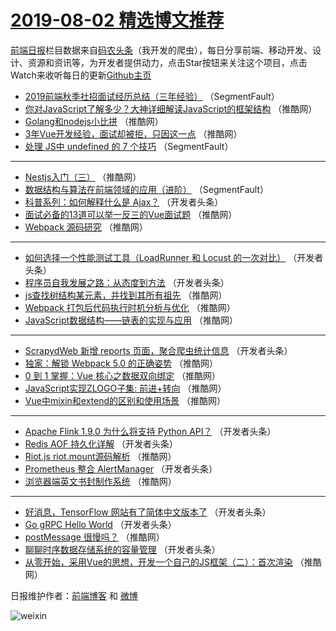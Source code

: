 # [2019-08-02 精选博文推荐](http://hao.caibaojian.com/date/2019/08/02)

[前端日报](http://caibaojian.com/c/news)栏目数据来自[码农头条](http://hao.caibaojian.com/)（我开发的爬虫），每日分享前端、移动开发、设计、资源和资讯等，为开发者提供动力，点击Star按钮来关注这个项目，点击Watch来收听每日的更新[Github主页](https://github.com/kujian/frontendDaily)
* [2019前端秋季社招面试经历总结（三年经验）](http://hao.caibaojian.com/120082.html) （SegmentFault）
* [你对JavaScript了解多少？大神详细解读JavaScript的框架结构](http://hao.caibaojian.com/120143.html) （推酷网）
* [Golang和nodejs小比拼](http://hao.caibaojian.com/120160.html) （推酷网）
* [3年Vue开发经验，面试却被拒，只因这一点](http://hao.caibaojian.com/120145.html) （推酷网）
* [处理 JS中 undefined 的 7 个技巧](http://hao.caibaojian.com/120077.html) （SegmentFault）

***
* [Nestjs入门（三）](http://hao.caibaojian.com/120163.html) （推酷网）
* [数据结构与算法在前端领域的应用（进阶）](http://hao.caibaojian.com/120083.html) （SegmentFault）
* [科普系列：如何解释什么是 Ajax？](http://hao.caibaojian.com/120119.html) （开发者头条）
* [面试必备的13道可以举一反三的Vue面试题](http://hao.caibaojian.com/120142.html) （推酷网）
* [Webpack 源码研究](http://hao.caibaojian.com/120159.html) （推酷网）

***
* [如何选择一个性能测试工具（LoadRunner 和 Locust 的一次对比）](http://hao.caibaojian.com/120120.html) （开发者头条）
* [程序员自我发展之路：从态度到方法](http://hao.caibaojian.com/120096.html) （开发者头条）
* [js查找树结构某元素，并找到其所有祖先](http://hao.caibaojian.com/120126.html) （推酷网）
* [Webpack 打包后代码执行时机分析与优化](http://hao.caibaojian.com/120162.html) （推酷网）
* [JavaScript数据结构——链表的实现与应用](http://hao.caibaojian.com/120128.html) （推酷网）

***
* [ScrapydWeb 新增 reports 页面，聚合爬虫统计信息](http://hao.caibaojian.com/120122.html) （开发者头条）
* [独家：解锁 Webpack 5.0 的正确姿势](http://hao.caibaojian.com/120129.html) （推酷网）
* [0 到 1 掌握：Vue 核心之数据双向绑定](http://hao.caibaojian.com/120152.html) （推酷网）
* [JavaScript实现ZLOGO子集: 前进+转向](http://hao.caibaojian.com/120155.html) （推酷网）
* [Vue中mixin和extend的区别和使用场景](http://hao.caibaojian.com/120156.html) （推酷网）

***
* [Apache Flink 1.9.0 为什么将支持 Python API？](http://hao.caibaojian.com/120115.html) （开发者头条）
* [Redis AOF 持久化详解](http://hao.caibaojian.com/120093.html) （开发者头条）
* [Riot.js riot.mount源码解析](http://hao.caibaojian.com/120137.html) （推酷网）
* [Prometheus 整合 AlertManager](http://hao.caibaojian.com/120104.html) （开发者头条）
* [浏览器端英文书封制作系统](http://hao.caibaojian.com/120157.html) （推酷网）

***
* [好消息，TensorFlow 网站有了简体中文版本了](http://hao.caibaojian.com/120116.html) （开发者头条）
* [Go gRPC Hello World](http://hao.caibaojian.com/120094.html) （开发者头条）
* [postMessage 很慢吗？](http://hao.caibaojian.com/120139.html) （推酷网）
* [聊聊时序数据存储系统的容量管理](http://hao.caibaojian.com/120105.html) （开发者头条）
* [从零开始，采用Vue的思想，开发一个自己的JS框架（二）：首次渲染](http://hao.caibaojian.com/120158.html) （推酷网）

日报维护作者：[前端博客](http://caibaojian.com/) 和 [微博](http://caibaojian.com/go/weibo)

![weixin](https://user-images.githubusercontent.com/3055447/38468989-651132ac-3b80-11e8-8e6b-15122322a9d7.png)